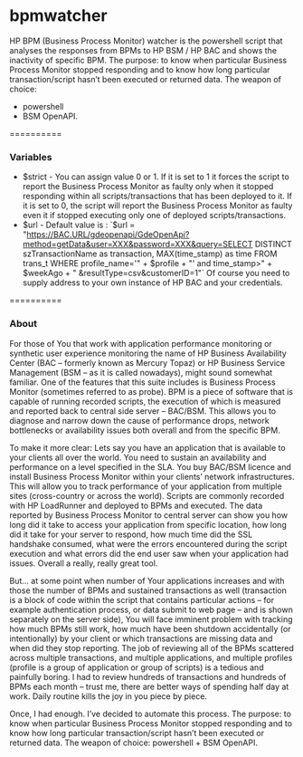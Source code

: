bpmwatcher
==========

HP BPM (Business Process Monitor)  watcher is the powershell script that analyses the responses from BPMs to HP BSM / HP BAC and shows the inactivity of specific BPM. 
The purpose: to know when particular Business Process Monitor stopped responding and to know how long particular transaction/script hasn’t been executed or returned data. 
The weapon of choice: 
* powershell 
* BSM OpenAPI.

==========
### Variables

* $strict - You can assign value 0 or 1. If it is set to 1 it forces the script to report the Business Process Monitor as faulty only when it stopped responding within all scripts/transactions that has been deployed to it. If it is set to 0, the script will report the Business Process Monitor as faulty even it if stopped executing only one of deployed scripts/transactions.
* $url - Default value is : `$url = "https://BAC.URL/gdeopenapi/GdeOpenApi?method=getData&user=XXX&password=XXX&query=SELECT DISTINCT szTransactionName as transaction, MAX(time_stamp) as time FROM trans_t WHERE profile_name='" + $profile + "' and time_stamp>" + $weekAgo + " &resultType=csv&customerID=1"` Of course you need to supply address to your own instance of HP BAC and your credentials.


==========

### About 

For those of You that work with application performance monitoring or synthetic user experience monitoring the name of HP Business Availability Center (BAC – formerly known as Mercury Topaz) or HP Business Service Management (BSM – as it is called nowadays), might sound somewhat familiar. One of the features that this suite includes is Business Process Monitor (sometimes referred to as probe). BPM is a piece of software that is capable of running recorded scripts, the execution of which is measured and reported back to central side server – BAC/BSM. This allows you to diagnose and narrow down the cause of performance drops, network bottlenecks or availability issues both overall and from the specific BPM.

To make it more clear:
Lets say you have an application that is available to your clients all over the world. You need to sustain an availability and performance on a level specified in the SLA. You buy BAC/BSM licence and install Business Process Monitor within your clients’ network infrastructures. This will allow you to track performance of your application from multiple sites (cross-country or across the world). Scripts are commonly recorded with HP LoadRunner and deployed to BPMs and executed. The data reported by Business Process Monitor to central server can show you how long did it take to access your application from specific location, how long did it take for your server to respond, how much time did the SSL handshake consumed, what were the errors encountered during the script execution and what errors did the end user saw when your application had issues. Overall a really, really great tool.

But… at some point when number of Your applications increases and with those the number of BPMs and sustained transactions as well (transaction is a block of code within the script that contains particular actions – for example authentication process, or data submit to web page – and is shown separately on the server side), You will face imminent problem with tracking how much BPMs still work, how much have been shutdown accidentally (or intentionally) by your client or which transactions are missing data and when did they stop reporting. The job of reviewing all of the BPMs scattered across multiple transactions, and multiple applications, and multiple profiles (profile is a group of application or group of scripts) is a tedious and painfully boring. I had to review hundreds of transactions and hundreds of BPMs each month – trust me, there are better ways of spending half day at work. Daily routine kills the joy in you piece by piece.

Once, I had enough. I’ve decided to automate this process.
The purpose: to know when particular Business Process Monitor stopped responding and to know how long particular transaction/script hasn’t been executed or returned data.
The weapon of choice: powershell + BSM OpenAPI.

